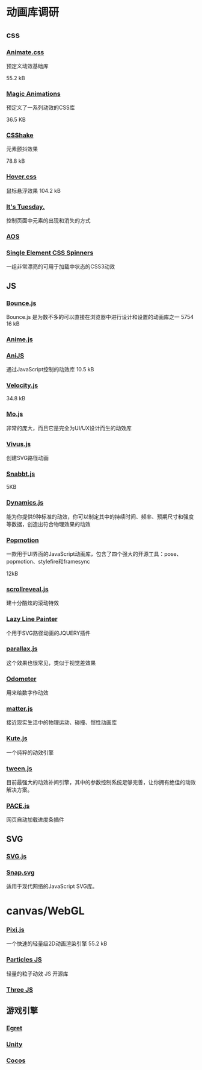 # 动画库调研

## css
### [Animate.css](https://daneden.github.io/animate.css/)

预定义动效基础库

55.2 kB

### [Magic Animations](https://www.minimamente.com/example/magic_animations/)

预定义了一系列动效的CSS库

36.5 KB
### [CSShake](https://elrumordelaluz.github.io/csshake/)

元素颤抖效果

78.8 kB


### [Hover.css](http://ianlunn.github.io/Hover/)
鼠标悬浮效果
104.2 kB
### [It's Tuesday.](http://shakrmedia.github.io/tuesday/)
控制页面中元素的出现和消失的方式
### [AOS](http://michalsnik.github.io/aos/)

### [Single Element CSS Spinners](https://projects.lukehaas.me/css-loaders/)

一组非常漂亮的可用于加载中状态的CSS3动效

### []()

### []()

## JS

### [Bounce.js](http://bouncejs.com/)

Bounce.js 是为数不多的可以直接在浏览器中进行设计和设置的动画库之一
5754
16 kB
### [Anime.js](http://animejs.com/)


### [AniJS](AniJS)

通过JavaScript控制的动效库
10.5 kB

### [Velocity.js](https://github.com/julianshapiro/velocity)

34.8 kB

### [Mo.js](https://github.com/mojs/mojs)

非常的庞大，而且它是完全为UI/UX设计而生的动效库

### [Vivus.js](https://maxwellito.github.io/vivus/)

创建SVG路径动画

### [Snabbt.js](https://daniel-lundin.github.io/snabbt.js/)

5KB

### [Dynamics.js](http://dynamicsjs.com/)

能为你提供9种标准的动效，你可以制定其中的持续时间、频率、预期尺寸和强度等数据，创造出符合物理效果的动效


### [Popmotion](https://popmotion.io/)

一款用于UI界面的JavaScript动画库，包含了四个强大的开源工具：pose、popmotion、stylefire和framesync

12kB
### [scrollreveal.js](https://scrollrevealjs.org/)

建十分酷炫的滚动特效
### [Lazy Line Painter](http://lazylinepainter.info/)

个用于SVG路径动画的JQUERY插件


### [parallax.js](http://matthew.wagerfield.com/parallax/)

这个效果也很常见，类似于视觉差效果


### [Odometer](https://github.hubspot.com/odometer/docs/welcome/)
用来给数字作动效

### [matter.js](http://brm.io/matter-js/)
接近现实生活中的物理运动、碰撞、惯性动画库


### [Kute.js](http://thednp.github.io/kute.js/)
一个纯粹的动效引擎

### [tween.js](https://github.com/tweenjs/tween.js)
目前最强大的动效补间引擎，其中的参数控制系统足够完善，让你拥有绝佳的动效解决方案。


### [PACE.js](https://github.hubspot.com/pace/docs/welcome/)

网页自动加载进度条插件

## SVG

### [SVG.js](https://svgjs.com/docs/2.7/)


### [Snap.svg](http://snapsvg.io/)

适用于现代网络的JavaScript SVG库。


# canvas/WebGL

### [Pixi.js](http://www.pixijs.com/)

一个快速的轻量级2D动画渲染引擎
55.2 kB

### [Particles JS](https://vincentgarreau.com/particles.js/)

轻量的粒子动效 JS 开源库

### [Three JS](https://github.com/mrdoob/three.js)

## 游戏引擎

### [Egret](https://www.egret.com/)

### [Unity](https://unity3d.com/cn)

### [Cocos](https://www.cocos.com/)
